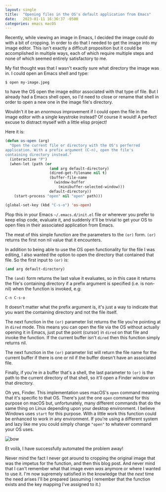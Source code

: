 ```yaml
---
layout: single
title:  "Opening files in the OS's default application from Emacs"
date:   2023-01-11 16:36:37 -0500
categories: emacs macOS
---
```


Recently, while viewing an image in Emacs, I decided the image could
do with a bit of cropping. In order to do that I needed to get the
image into my image editor. This isn't exactly a difficult proposition
but it could be accomplished in multiple ways, each of which require
multiple steps and none of which seemed entirely satisfactory to me.

My fist thought was that I wasn't exactly sure what directory the
image was in. I could open an Emacs shell and type:

```shell
$ open my-image.jpeg
``` 

to have the OS open the image editor associated with that type of
file. But I already had a Emacs shell open, so I'd need to close or
rename that shell in order to open a new one in the image file's
directory.

Wouldn't it be an *enormous* improvement if I could open the file in
the image editor with a single keystroke instead? Of course it would!
A perfect excuse to distract myself with a little elisp project!

Here it is:

```lisp
(defun os-open (arg)
  "Open the current file or directory with the OS's perferred
application. With a prefix argument (C-n), open the file's
containing directory instead."
  (interactive "P")
  (when-let (path (or
                    (and arg default-directory)
                    (dired-get-filename nil t)
                    (buffer-file-name
                      (window-buffer
                        (minibuffer-selected-window)))
                    default-directory))
    (start-process "open" nil "open" path)))

(global-set-key (kbd "C-s-o") 'os-open)
```

Plop this in your Emacs `~/.emacs.d/init.el` file or wherever you
prefer to keep elisp code, evaluate it, and suddenly it'll be trivial
to get your OS to open files in their associated application from
Emacs.

The meat of this simple function are the parameters to the `(or)`
form. `(or)` returns the first non nil value that it encounters. 

In addition to being able to use the OS open functionality for the
file I was editing, I also wanted the option to open the directory
that contained that file. So the first input to `(or)` is:

```lisp
(and arg default-directory)
```

The `(and)` form returns the last value it evaluates, so in this case
it returns the file's containing directory if a prefix argument is
specified (i.e. is non-nil) when the function is invoked, e.g:

```
C-n C-s-o
```

It doesn't matter what the prefix argument is, it's just a way to
indicate that you want the containing directory and not the file
itself.

The next function in the `(or)` parameter list returns the file you're
pointing at in `dired` mode. This means you can open the file via the
OS without actually opening it in Emacs, just put the point (cursor) in
`dired` on that file and invoke the function. If the current buffer
isn't `dired` then this function simply returns nil.

The next function in the `(or)` parameter list will return the file
name for the current buffer if there is one or nil if the buffer
doesn't have an associated file.

Finally, if you're in a buffer that's a shell, the last parameter to
`(or)` is the path to the current directory of that shell, so it'll
open a Finder window on that directory.

Oh yes, Finder. This implementation uses macOS's `open` command
meaning that it's specific to that OS. There's just the one `open`
command for this purpose on macOS but, unfortunately, many different
commands that do the same thing on Linux depending upon your desktop
environment. I believe Windows uses `start` for this purpose. With a
little work this function could be enhanced to work in any
environment. If you're using a different system and lazy like me you
could simply change `"open"` to whatever command your OS uses.

![bow](/assets/images/200.webp)

Et voilà, I have successfully automated the problem away!

Never mind the fact I never got around to cropping the original image
that was the impetus for the function, and then this blog post. And
never mind that I can't remember what that image even *was* anymore or
where I wanted to use it. I'm now supremely satisfied in the knowledge
that the *next* time the need arises I'll be prepared (assuming I
remember that the function exists and the key mapping I've assigned to
it.)
